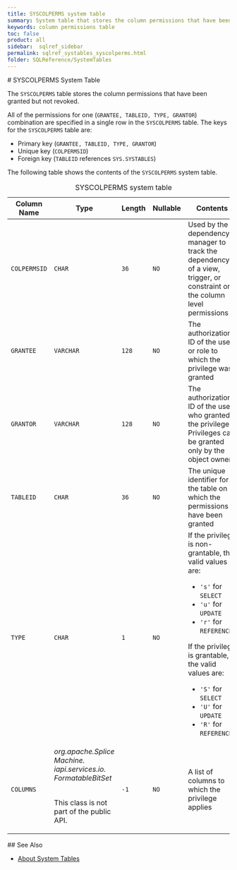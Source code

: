 ```yaml
---
title: SYSCOLPERMS system table
summary: System table that stores the column permissions that have been granted but not revoked.
keywords: column permissions table
toc: false
product: all
sidebar:  sqlref_sidebar
permalink: sqlref_systables_syscolperms.html
folder: SQLReference/SystemTables
---
```

<section>
<div class="TopicContent" data-swiftype-index="true" markdown="1">
# SYSCOLPERMS System Table

The `SYSCOLPERMS` table stores the column permissions that have been
granted but not revoked.

All of the permissions for one (`GRANTEE, TABLEID, TYPE, GRANTOR`)
combination are specified in a single row in the `SYSCOLPERMS` table.
The keys for the `SYSCOLPERMS` table are:

* Primary key (`GRANTEE, TABLEID, TYPE, GRANTOR`)
* Unique key (`COLPERMSID`)
* Foreign key (`TABLEID` references `SYS.SYSTABLES`)

The following table shows the contents of the `SYSCOLPERMS` system
table.

<table>
                <caption>SYSCOLPERMS system table</caption>
                <col />
                <col />
                <col />
                <col />
                <col />
                <thead>
                    <tr>
                        <th>Column Name</th>
                        <th>Type</th>
                        <th>Length</th>
                        <th>Nullable</th>
                        <th>Contents</th>
                    </tr>
                </thead>
                <tbody>
                    <tr>
                        <td><code>COLPERMSID</code></td>
                        <td><code>CHAR</code></td>
                        <td><code>36</code></td>
                        <td><code>NO</code></td>
                        <td>Used by the dependency manager to track the dependency
of a view, trigger, or constraint on the column level permissions</td>
                    </tr>
                    <tr>
                        <td><code>GRANTEE</code></td>
                        <td><code>VARCHAR</code></td>
                        <td><code>128</code></td>
                        <td><code>NO</code></td>
                        <td>The authorization ID of the user or role to which the
privilege was granted</td>
                    </tr>
                    <tr>
                        <td><code>GRANTOR</code></td>
                        <td><code>VARCHAR</code></td>
                        <td><code>128</code></td>
                        <td><code>NO</code></td>
                        <td>The authorization ID of the user who granted the privilege.
Privileges can be granted only by the object owner</td>
                    </tr>
                    <tr>
                        <td><code>TABLEID</code></td>
                        <td><code>CHAR</code></td>
                        <td><code>36</code></td>
                        <td><code>NO</code></td>
                        <td>The unique identifier for the table on which the permissions
have been granted</td>
                    </tr>
                    <tr>
                        <td><code>TYPE</code></td>
                        <td><code>CHAR</code></td>
                        <td><code>1</code></td>
                        <td><code>NO</code></td>
                        <td>If the privilege is non-grantable, the valid values are:
<ul><li><code>'s'</code> for <code>SELECT</code></li><li><code>'u'</code> for <code>UPDATE</code></li><li><code>'r'</code> for <code>REFERENCES</code><br /></li></ul><p>
If the privilege is grantable, the valid values are:
</p><ul><li><code>'S'</code> for <code>SELECT</code></li><li><code>'U'</code> for <code>UPDATE</code></li><li><code>'R'</code> for <code>REFERENCES</code></li></ul></td>
                    </tr>
                    <tr>
                        <td><code>COLUMNS</code></td>
                        <td><em>org.apache.Splice Machine.
iapi.services.io.
FormatableBitSet</em>
                            <br />
                            <br />
                            <p>This class is not part of the public API.</p>
                        </td>
                        <td><code>-1</code></td>
                        <td><code>NO</code></td>
                        <td>A list of columns to which the privilege applies</td>
                    </tr>
                </tbody>
            </table>
## See Also

* [About System Tables](sqlref_systables_intro.html)

</div>
</section>

